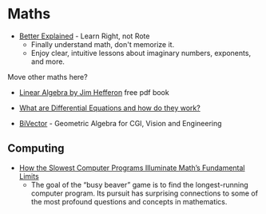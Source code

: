 Maths
=====

* [Better Explained](https://betterexplained.com/) - Learn Right, not Rote
    * Finally understand math, don't memorize it.
    * Enjoy clear, intuitive lessons about imaginary numbers, exponents, and more.


Move other maths here?

* [Linear Algebra by Jim Hefferon](https://hefferon.net/linearalgebra/) free pdf book
* [What are Differential Equations and how do they work?](https://backreaction.blogspot.com/2020/10/what-are-differential-equations-and-how_3.html)


* [BiVector](https://bivector.net/) - Geometric Algebra for CGI, Vision and Engineering


Computing
---------

* [How the Slowest Computer Programs Illuminate Math’s Fundamental Limits](https://www.quantamagazine.org/the-busy-beaver-game-illuminates-the-fundamental-limits-of-math-20201210/)
    * The goal of the “busy beaver” game is to find the longest-running computer program. Its pursuit has surprising connections to some of the most profound questions and concepts in mathematics.
